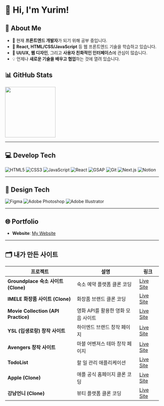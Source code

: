 # 👋 Hi, I'm Yurim!

## 🚀 About Me

- 🔭 현재 **프론트엔드 개발자**가 되기 위해 공부 중입니다.  
- 🌱 **React, HTML/CSS/JavaScript** 등 웹 프론트엔드 기술을 학습하고 있습니다.  
- 🎯 **UI/UX, 웹 디자인**, 그리고 **사용자 친화적인 인터페이스**에 관심이 많습니다.  
- 💡 언제나 **새로운 기술을 배우고 협업**하는 것에 열려 있습니다.  

## 📊 GitHub Stats
<p align="left">
  <img src="https://github-readme-stats.vercel.app/api/top-langs/?username=yurim-web&layout=compact&theme=default" height="165"/>
</p>

---

## 💻 Develop Tech
![HTML5](https://img.shields.io/badge/HTML5-E34F26?style=for-the-badge&logo=html5&logoColor=white)
![CSS3](https://img.shields.io/badge/CSS3-1572B6?style=for-the-badge&logo=css3&logoColor=white)
![JavaScript](https://img.shields.io/badge/JavaScript-F7DF1E?style=for-the-badge&logo=javascript&logoColor=black)
![React](https://img.shields.io/badge/React-20232A?style=for-the-badge&logo=react&logoColor=61DAFB)
![GSAP](https://img.shields.io/badge/GSAP-88CE02?style=for-the-badge&logo=greensock&logoColor=white)
![Git](https://img.shields.io/badge/Git-F05032?style=for-the-badge&logo=git&logoColor=white)
![Next.js](https://img.shields.io/badge/Next.js-000000?style=for-the-badge&logo=next.js&logoColor=white)
![Notion](https://img.shields.io/badge/Notion-000000?style=for-the-badge&logo=notion&logoColor=white)

---

## 🎨 Design Tech
![Figma](https://img.shields.io/badge/Figma-F24E1E?style=for-the-badge&logo=figma&logoColor=white)
![Adobe Photoshop](https://img.shields.io/badge/Photoshop-31A8FF?style=for-the-badge&logo=adobe%20photoshop&logoColor=white)
![Adobe Illustrator](https://img.shields.io/badge/Illustrator-FF9A00?style=for-the-badge&logo=adobe%20illustrator&logoColor=white)

---

## 🌐 Portfolio
- **Website**: [My Website](https://yurim-web.github.io/yurim_portfolio_/)

---

## 🗂 내가 만든 사이트

| 프로젝트 | 설명 | 링크 |
|---|---|---|
| **Groundplace 숙소 사이트 (Clone)** | 숙소 예약 플랫폼 클론 코딩 | [Live Site](https://yurim-web.github.io/groundplace_clone/) |
| **IMELE 화장품 사이트 (Clone)** | 화장품 브랜드 클론 코딩 | [Live Site](https://yurim-web.github.io/imele_clone/) |
| **Movie Collection (API Practice)** | 영화 API를 활용한 영화 모음 사이트 | [Live Site](https://movie-api-portfolio.vercel.app/) |
| **YSL (입생로랑) 창작 사이트** | 하이엔드 브랜드 창작 페이지 | [Live Site](https://yurim-web.github.io/YSL_portfolio_/) |
| **Avengers 창작 사이트** | 마블 어벤져스 테마 창작 페이지 | [Live Site](https://yurim-web.github.io/avengers_portfolio/) |
| **TodoList** | 할 일 관리 애플리케이션 | [Live Site](https://yurim-web.github.io/TODOLIST_page/) |
| **Apple (Clone)** | 애플 공식 홈페이지 클론 코딩 | [Live Site](https://yurim-web.github.io/apple_clone_page2/) |
| **강남언니 (Clone)** | 뷰티 플랫폼 클론 코딩 | [Live Site](https://yurim-web.github.io/gangnam/index.html) |
